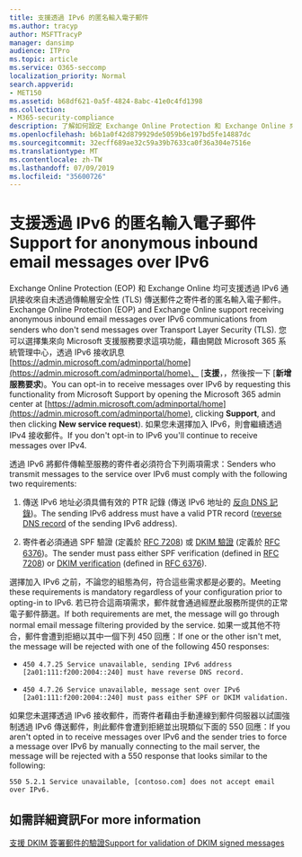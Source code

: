 ```yaml
---
title: 支援透過 IPv6 的匿名輸入電子郵件
ms.author: tracyp
author: MSFTTracyP
manager: dansimp
audience: ITPro
ms.topic: article
ms.service: O365-seccomp
localization_priority: Normal
search.appverid:
- MET150
ms.assetid: b68df621-0a5f-4824-8abc-41e0c4fd1398
ms.collection:
- M365-security-compliance
description: 了解如何設定 Exchange Online Protection 和 Exchange Online 來源 IPv6 的匿名郵件的支援。
ms.openlocfilehash: b6b1a0f42d879929de5059b6e197bd5fe14887dc
ms.sourcegitcommit: 32ecff689ae32c59a39b7633ca0f36a304e7516e
ms.translationtype: MT
ms.contentlocale: zh-TW
ms.lasthandoff: 07/09/2019
ms.locfileid: "35600726"
---
```

# <a name="support-for-anonymous-inbound-email-messages-over-ipv6"></a><span data-ttu-id="e60cf-103">支援透過 IPv6 的匿名輸入電子郵件</span><span class="sxs-lookup"><span data-stu-id="e60cf-103">Support for anonymous inbound email messages over IPv6</span></span>

<span data-ttu-id="e60cf-104">Exchange Online Protection (EOP) 和 Exchange Online 均可支援透過 IPv6 通訊接收來自未透過傳輸層安全性 (TLS) 傳送郵件之寄件者的匿名輸入電子郵件。</span><span class="sxs-lookup"><span data-stu-id="e60cf-104">Exchange Online Protection (EOP) and Exchange Online support receiving anonymous inbound email messages over IPv6 communications from senders who don't send messages over Transport Layer Security (TLS).</span></span> <span data-ttu-id="e60cf-105">您可以選擇集來向 Microsoft 支援服務要求這項功能，藉由開啟 Microsoft 365 系統管理中心，透過 IPv6 接收訊息[https://admin.microsoft.com/adminportal/home](https://admin.microsoft.com/adminportal/home)、 [**支援**，，然後按一下 [**新增服務要求**)。</span><span class="sxs-lookup"><span data-stu-id="e60cf-105">You can opt-in to receive messages over IPv6 by requesting this functionality from Microsoft Support by opening the Microsoft 365 admin center at [https://admin.microsoft.com/adminportal/home](https://admin.microsoft.com/adminportal/home), clicking **Support**, and then clicking **New service request**).</span></span> <span data-ttu-id="e60cf-106">如果您未選擇加入 IPv6，則會繼續透過 IPv4 接收郵件。</span><span class="sxs-lookup"><span data-stu-id="e60cf-106">If you don't opt-in to IPv6 you'll continue to receive messages over IPv4.</span></span>
  
<span data-ttu-id="e60cf-107">透過 IPv6 將郵件傳輸至服務的寄件者必須符合下列兩項需求：</span><span class="sxs-lookup"><span data-stu-id="e60cf-107">Senders who transmit messages to the service over IPv6 must comply with the following two requirements:</span></span>
  
1. <span data-ttu-id="e60cf-108">傳送 IPv6 地址必須具備有效的 PTR 記錄 (傳送 IPv6 地址的 [反向 DNS 記錄](https://en.wikipedia.org/wiki/Reverse_DNS_lookup))。</span><span class="sxs-lookup"><span data-stu-id="e60cf-108">The sending IPv6 address must have a valid PTR record ([reverse DNS record](https://en.wikipedia.org/wiki/Reverse_DNS_lookup) of the sending IPv6 address).</span></span> 
    
2. <span data-ttu-id="e60cf-109">寄件者必須通過 SPF 驗證 (定義於 [RFC 7208](https://tools.ietf.org/html/rfc7208)) 或 [DKIM 驗證](http://dkim.org/) (定義於 [RFC 6376](https://www.rfc-editor.org/rfc/rfc6376.txt))。</span><span class="sxs-lookup"><span data-stu-id="e60cf-109">The sender must pass either SPF verification (defined in [RFC 7208](https://tools.ietf.org/html/rfc7208)) or [DKIM verification](http://dkim.org/) (defined in [RFC 6376](https://www.rfc-editor.org/rfc/rfc6376.txt)).</span></span>
    
<span data-ttu-id="e60cf-110">選擇加入 IPv6 之前，不論您的組態為何，符合這些需求都是必要的。</span><span class="sxs-lookup"><span data-stu-id="e60cf-110">Meeting these requirements is mandatory regardless of your configuration prior to opting-in to IPv6.</span></span> <span data-ttu-id="e60cf-111">若已符合這兩項需求，郵件就會通過經歷此服務所提供的正常電子郵件篩選。</span><span class="sxs-lookup"><span data-stu-id="e60cf-111">If both requirements are met, the message will go through normal email message filtering provided by the service.</span></span> <span data-ttu-id="e60cf-112">如果一或其他不符合，郵件會遭到拒絕以其中一個下列 450 回應：</span><span class="sxs-lookup"><span data-stu-id="e60cf-112">If one or the other isn't met, the message will be rejected with one of the following 450 responses:</span></span>
  
-  `450 4.7.25 Service unavailable, sending IPv6 address [2a01:111:f200:2004::240] must have reverse DNS record.`
    
-  `450 4.7.26 Service unavailable, message sent over IPv6 [2a01:111:f200:2004::240] must pass either SPF or DKIM validation.`
    
<span data-ttu-id="e60cf-113">如果您未選擇透過 IPv6 接收郵件，而寄件者藉由手動連線到郵件伺服器以試圖強制透過 IPv6 傳送郵件，則此郵件會遭到拒絕並出現類似下面的 550 回應：</span><span class="sxs-lookup"><span data-stu-id="e60cf-113">If you aren't opted in to receive messages over IPv6 and the sender tries to force a message over IPv6 by manually connecting to the mail server, the message will be rejected with a 550 response that looks similar to the following:</span></span>
  
 `550 5.2.1 Service unavailable, [contoso.com] does not accept email over IPv6.`
  
## <a name="for-more-information"></a><span data-ttu-id="e60cf-114">如需詳細資訊</span><span class="sxs-lookup"><span data-stu-id="e60cf-114">For more information</span></span>

[<span data-ttu-id="e60cf-115">支援 DKIM 簽署郵件的驗證</span><span class="sxs-lookup"><span data-stu-id="e60cf-115">Support for validation of DKIM signed messages</span></span>](support-for-validation-of-dkim-signed-messages.md)
  

